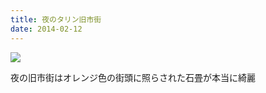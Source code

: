 ```yaml
---
title: 夜のタリン旧市街
date: 2014-02-12
---
```


![](https://farm6.staticflickr.com/5647/20897760200_0538d21ec4_b.jpg)

夜の旧市街はオレンジ色の街頭に照らされた石畳が本当に綺麗
